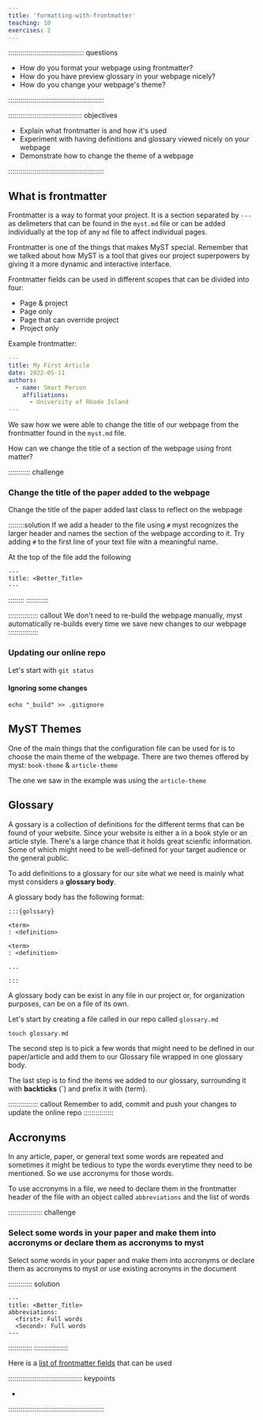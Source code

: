 ```yaml
---
title: 'formatting-with-frontmatter'
teaching: 10
exercises: 2
---
```


:::::::::::::::::::::::::::::::::::::: questions 

- How do you format your webpage using frontmatter?
- How do you have preview glossary in your webpage nicely?
- How do you change your webpage's theme?

::::::::::::::::::::::::::::::::::::::::::::::::

::::::::::::::::::::::::::::::::::::: objectives

- Explain what frontmatter is and how it's used
- Experiment with having definitions and glossary viewed nicely on your webpage
- Demonstrate how to change the theme of a webpage


::::::::::::::::::::::::::::::::::::::::::::::::

## What is frontmatter

Frontmatter is a way to format your project. It is a section separated by `---` as delimeters that can be found in the `myst.md` file or can be added individually at the top of any `md` file to affect individual pages.

Frontmatter is one of the things that makes MyST special. Remember that we talked about how MyST is a tool that gives our project superpowers by giving it a more dynamic and interactive interface.

Frontmatter fields can be used in different scopes that can be divided into four:
* Page & project
* Page only
* Page that can override project
* Project only


Example frontmatter:
```yaml
---
title: My First Article
date: 2022-05-11
authors:
  - name: Smart Person
    affiliations:
      - University of Rhode Island
---
```


We saw how we were able to change the title of our webpage from the frontmatter found in the `myst.md` file. 

How can we change the title of a section of the webpage using front matter?

::::::::::: challenge

### Change the title of the paper added to the webpage
Change the title of the paper added last class to reflect on the webpage

::::::::solution
If we add a header to the file using `#` myst recognizes the larger header and names the section of the webpage according to it.
Try adding `#` to the first line of your text file witn a meaningful name.

At the top of the file add the following 
```
---
title: <Better_Title>
---
```
::::::::
:::::::::::

::::::::::::::: callout
We don't need to re-build the webpage manually, myst automatically re-builds every time we save new changes to our webpage
:::::::::::::::

### Updating our online repo
Let's start with `git status`

#### Ignoring some changes
``` 
echo "_build" >> .gitignore
```



## MyST Themes 
One of the main things that the configuration file can be used for is to choose the main theme of the webpage.
There are two themes offered by myst: `book-theme` & `article-theme`

The one we saw in the example was using the `article-theme`





## Glossary
A gossary is a collection of definitions for the different terms that can be found of your website. Since your website is either a in a book style or an article style. There's a large chance that it holds great scienfic information. Some of which might need to be well-defined for your target audience or the general public.

To add definitions to a glossary for our site what we need is mainly what myst considers a **glossary body**.

A glossary body has the following format:

```
:::{golssary}

<term>
: <definition>

<term>
: <definition>

...

:::
```

A glossary body can be exist in any file in our project or, for organization purposes, can be on a file of its own.

Let's start by creating a file called in our repo called `glossary.md`

```bash
touch glossary.md
```

The second step is to pick a few words that might need to be defined in our paper/article and add them to our Glossary file wrapped in one glossary body.

The last step is to find the items we added to our glossary, surrounding it with **backticks** (**\`**) and prefix it with \{term\}.



::::::::::::::: callout
Remember to add, commit and push your changes to update the online repo
:::::::::::::::


## Accronyms

In any article, paper, or general text some words are repeated and sometimes it might be tedious to type the words everytime they need to be mentioned. So we use accronyms for those words.


To use accronyms in a file, we need to declare them in the frontmatter header of the file with an object called `abbreviations` and the list of words

::::::::::::::::: challenge
### Select some words in your paper and make them into accronyms or declare them as accronyms to myst
Select some words in your paper and make them into accronyms or declare them as accronyms to myst
or use existing acronyms in the document

:::::::::::: solution
```
---
title: <Better_Title>
abbreviations:
  <first>: Full words
  <Second>: Full words
---
```
::::::::::::
:::::::::::::::::






Here is a [list of frontmatter fields](https://mystmd.org/guide/frontmatter#available-frontmatter-fields) that can be used



::::::::::::::::::::::::::::::::::::: keypoints 

- 

::::::::::::::::::::::::::::::::::::::::::::::::


